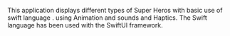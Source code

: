 This application displays different types of Super Heros with basic use of swift language .
using Animation and sounds and Haptics.
The Swift language has been used with the SwiftUI framework.
